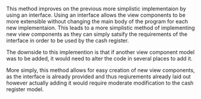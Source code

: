 This method improves on the previous more simplistic implementaion by using an interface. Using an interface allows the view components to be more extensible without changing the main body of the program for each new implementaion. This leads to a more simplistic method of implementing new view components as they can simply satsify the requirements of the interface in order to be used by the cash register.

The downside to this implemention is that if another view component model was to be added, it would need to alter the code in several places to add it.

More simply, this method allows for easy creation of new view components, as the interface is already provided and thus reqiurements already laid out however actually adding it would require moderate modification to the cash register model.